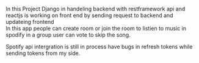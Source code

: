 In this Project Django in handeling backend with restframework api and reactjs is working on front end by sending request to backend and updateing  frontend  
In this app people can create room or join the room to listien to music in spodify in a group user can vote to skip the song.

Spotify api intergration is still in process have bugs in refresh tokens while sending tokens from my side.

